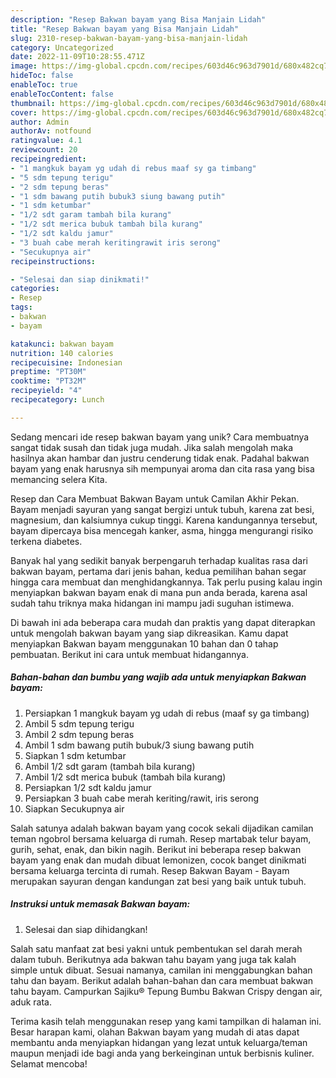 ```yaml
---
description: "Resep Bakwan bayam yang Bisa Manjain Lidah"
title: "Resep Bakwan bayam yang Bisa Manjain Lidah"
slug: 2310-resep-bakwan-bayam-yang-bisa-manjain-lidah
category: Uncategorized
date: 2022-11-09T10:28:55.471Z
image: https://img-global.cpcdn.com/recipes/603d46c963d7901d/680x482cq70/bakwan-bayam-foto-resep-utama.jpg
hideToc: false
enableToc: true
enableTocContent: false
thumbnail: https://img-global.cpcdn.com/recipes/603d46c963d7901d/680x482cq70/bakwan-bayam-foto-resep-utama.jpg
cover: https://img-global.cpcdn.com/recipes/603d46c963d7901d/680x482cq70/bakwan-bayam-foto-resep-utama.jpg
author: Admin
authorAv: notfound
ratingvalue: 4.1
reviewcount: 20
recipeingredient:
- "1 mangkuk bayam yg udah di rebus maaf sy ga timbang"
- "5 sdm tepung terigu"
- "2 sdm tepung beras"
- "1 sdm bawang putih bubuk3 siung bawang putih"
- "1 sdm ketumbar"
- "1/2 sdt garam tambah bila kurang"
- "1/2 sdt merica bubuk tambah bila kurang"
- "1/2 sdt kaldu jamur"
- "3 buah cabe merah keritingrawit iris serong"
- "Secukupnya air"
recipeinstructions:

- "Selesai dan siap dinikmati!"
categories:
- Resep
tags:
- bakwan
- bayam

katakunci: bakwan bayam 
nutrition: 140 calories
recipecuisine: Indonesian
preptime: "PT30M"
cooktime: "PT32M"
recipeyield: "4"
recipecategory: Lunch

---
```





Sedang mencari ide resep bakwan bayam yang unik? Cara membuatnya sangat tidak susah dan tidak juga mudah. Jika salah mengolah maka hasilnya akan hambar dan justru cenderung tidak enak. Padahal bakwan bayam yang enak harusnya sih mempunyai aroma dan cita rasa yang bisa memancing selera Kita.





Resep dan Cara Membuat Bakwan Bayam untuk Camilan Akhir Pekan. Bayam menjadi sayuran yang sangat bergizi untuk tubuh, karena zat besi, magnesium, dan kalsiumnya cukup tinggi. Karena kandungannya tersebut, bayam dipercaya bisa mencegah kanker, asma, hingga mengurangi risiko terkena diabetes.

Banyak hal yang sedikit banyak berpengaruh terhadap kualitas rasa dari bakwan bayam, pertama dari jenis bahan, kedua pemilihan bahan segar hingga cara membuat dan menghidangkannya. Tak perlu pusing kalau ingin menyiapkan bakwan bayam enak di mana pun anda berada, karena asal sudah tahu triknya maka hidangan ini mampu jadi suguhan istimewa.






Di bawah ini ada beberapa cara mudah dan praktis yang dapat diterapkan untuk mengolah bakwan bayam yang siap dikreasikan. Kamu dapat menyiapkan Bakwan bayam menggunakan 10 bahan dan 0 tahap pembuatan. Berikut ini cara untuk membuat hidangannya.

<!--inarticleads1-->

##### Bahan-bahan dan bumbu yang wajib ada untuk menyiapkan Bakwan bayam:

1. Persiapkan 1 mangkuk bayam yg udah di rebus (maaf sy ga timbang)
1. Ambil 5 sdm tepung terigu
1. Ambil 2 sdm tepung beras
1. Ambil 1 sdm bawang putih bubuk/3 siung bawang putih
1. Siapkan 1 sdm ketumbar
1. Ambil 1/2 sdt garam (tambah bila kurang)
1. Ambil 1/2 sdt merica bubuk (tambah bila kurang)
1. Persiapkan 1/2 sdt kaldu jamur
1. Persiapkan 3 buah cabe merah keriting/rawit, iris serong
1. Siapkan Secukupnya air


Salah satunya adalah bakwan bayam yang cocok sekali dijadikan camilan teman ngobrol bersama keluarga di rumah. Resep martabak telur bayam, gurih, sehat, enak, dan bikin nagih. Berikut ini beberapa resep bakwan bayam yang enak dan mudah dibuat lemonizen, cocok banget dinikmati bersama keluarga tercinta di rumah. Resep Bakwan Bayam - Bayam merupakan sayuran dengan kandungan zat besi yang baik untuk tubuh. 

<!--inarticleads2-->

##### Instruksi untuk memasak Bakwan bayam:


1. Selesai dan siap dihidangkan!

Salah satu manfaat zat besi yakni untuk pembentukan sel darah merah dalam tubuh. Berikutnya ada bakwan tahu bayam yang juga tak kalah simple untuk dibuat. Sesuai namanya, camilan ini menggabungkan bahan tahu dan bayam. Berikut adalah bahan-bahan dan cara membuat bakwan tahu bayam. Campurkan Sajiku® Tepung Bumbu Bakwan Crispy dengan air, aduk rata. 

Terima kasih telah menggunakan resep yang kami tampilkan di halaman ini. Besar harapan kami, olahan Bakwan bayam yang mudah di atas dapat membantu anda menyiapkan hidangan yang lezat untuk keluarga/teman maupun menjadi ide bagi anda yang berkeinginan untuk berbisnis kuliner. Selamat mencoba!
